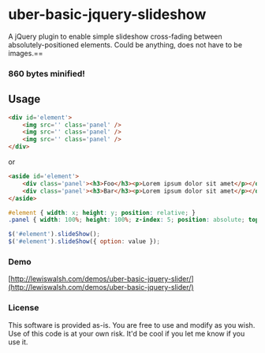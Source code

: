 # uber-basic-jquery-slideshow

A jQuery plugin to enable simple slideshow cross-fading between absolutely-positioned elements. Could be anything, does not have to be images.==

### 860 bytes minified!

## Usage

```html
<div id='element'>
	<img src='' class='panel' />
	<img src='' class='panel' />
	<img src='' class='panel' />
</div>
```

or

```html
<aside id='element'>
	<div class='panel'><h3>Foo</h3><p>Lorem ipsum dolor sit amet</p></div>
	<div class='panel'><h3>Bar</h3><p>Lorem ipsum dolor sit amet</p></div>
</aside>
```

```css
#element { width: x; height: y; position: relative; }
.panel { width: 100%; height: 100%; z-index: 5; position: absolute; top: 0; left: 0; display: none; }
```

```js
$('#element').slideShow();
$('#element').slideShow({ option: value });
```


### Demo
[http://lewiswalsh.com/demos/uber-basic-jquery-slider/](http://lewiswalsh.com/demos/uber-basic-jquery-slider/)

### License
This software is provided as-is. You are free to use and modify as you wish. Use of this code is at your own risk. It'd be cool if you let me know if you use it.